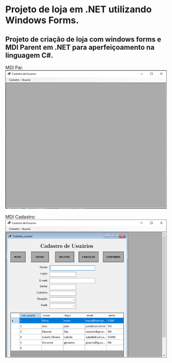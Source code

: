 # Projeto de loja em .NET utilizando Windows Forms.

## Projeto de criação de loja com windows forms e MDI Parent em .NET para aperfeiçoamento na linguagem C#.

MDI Pai:
![](/Screenshots/MDIPai.png)

MDI Cadastro:
![](/Screenshots/MDICadastro.png)

